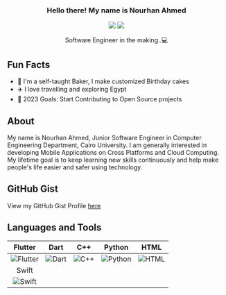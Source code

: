 <div align="center">
  
  ### Hello there! My name is Nourhan Ahmed 

  [![](https://komarev.com/ghpvc/?username=nourhanhelmy1&color=blue&label=Profile%20Views)](https://github.com/nourhanhelmy1)
  [![](https://img.shields.io/github/followers/nourhanhelmy1?label=GitHub%20Followers)](https://github.com/nourhanhelmy1)
  
  Software Engineer in the making..💻
</div>

Fun Facts
-----
- 🎂 I'm a self-taught Baker, I make customized Birthday cakes
- ✈️ I love travelling and exploring Egypt
- 🥅 2023 Goals: Start Contributing to Open Source projects

About
-----
My name is Nourhan Ahmed, Junior Software Engineer in Computer Engineering Department, Cairo University. I am generally interested in developing Mobile Applications on Cross Platforms and Cloud Computing. My lifetime goal is to keep learning new skills continuously and help make people's life easier and safer using technology.

GitHub Gist
-----------
View my GitHub Gist Profile [here](https://gist.github.com/nourhanhelmy1)

Languages and Tools
-------------------
| Flutter | Dart | C++ | Python | HTML |
|:-------:|:----:|:--:|:------:|:----:|
| ![Flutter](https://cdn.jsdelivr.net/gh/devicons/devicon/icons/flutter/flutter-original.svg) | ![Dart](https://cdn.jsdelivr.net/gh/devicons/devicon/icons/dart/dart-original.svg) | ![C++](https://cdn.jsdelivr.net/gh/devicons/devicon/icons/cplusplus/cplusplus-original.svg) | ![Python](https://cdn.jsdelivr.net/gh/devicons/devicon/icons/python/python-original.svg) | ![HTML](https://cdn.jsdelivr.net/gh/devicons/devicon/icons/html5/html5-original.svg) |
|  Swift  |      |    |        |       |
| ![Swift](https://cdn.jsdelivr.net/gh/devicons/devicon/icons/swift/swift-original.svg) |      |    |        |       |



